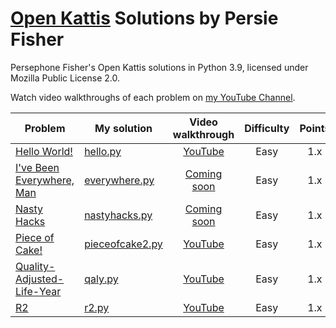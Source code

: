 # [Open Kattis](https://open.kattis.com) Solutions by Persie Fisher
Persephone Fisher's Open Kattis solutions in Python 3.9, licensed under Mozilla Public License 2.0.

Watch video walkthroughs of each problem on [my YouTube Channel](https://www.youtube.com/channel/UCJDdOrmYqdDqtTUPGcvFhpg?sub_confirmation=1).

| Problem | My solution | Video walkthrough | Difficulty | Points |
| ------- | ----------- | :---------------: | :--------: | :----: |
[Hello World!](http://open.kattis.com/problems/hello) | [hello.py](hello.py) | [YouTube](https://youtu.be/uwl9T0m1kzE) | Easy | 1.x
[I've Been Everywhere, Man](http://open.kattis.com/problems/everywhere) | [everywhere.py](everywhere.py) | [Coming soon]() | Easy | 1.x
[Nasty Hacks](http://open.kattis.com/problems/nastyhacks)  | [nastyhacks.py](nastyhacks.py) | [Coming soon]() | Easy | 1.x
[Piece of Cake!](http://open.kattis.com/problems/pieceofcake2) | [pieceofcake2.py](pieceofcake2.py) | [YouTube](https://youtu.be/sMZY-Paelpk) | Easy | 1.x
[Quality-Adjusted-Life-Year](http://open.kattis.com/problems/qaly) | [qaly.py](qaly.py) | [YouTube](https://youtu.be/qOqwZeJAOdI) | Easy | 1.x
[R2](http://open.kattis.com/problems/r2) | [r2.py](r2.py) | [YouTube](https://youtu.be/S2hxW7qO7YM) | Easy | 1.x
